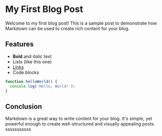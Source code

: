 # My First Blog Post

Welcome to my first blog post! This is a sample post to demonstrate how Markdown can be used to create rich content for your blog.

## Features

- **Bold** and *italic* text
- Lists (like this one)
- [Links](https://example.com)
- Code blocks

```javascript
function helloWorld() {
  console.log('Hello, World!');
}
```

## Conclusion

Markdown is a great way to write content for your blog. It's simple, yet powerful enough to create well-structured and visually appealing posts.
sssssssssss